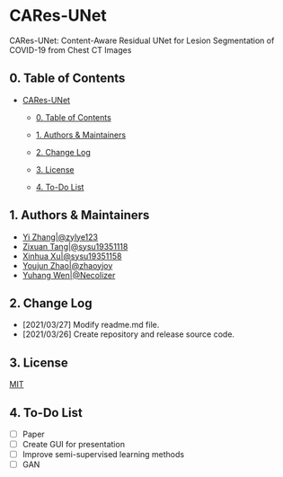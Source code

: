 
# CARes-UNet

CARes-UNet: Content-Aware Residual UNet for Lesion Segmentation of COVID-19 from Chest CT Images

## 0. Table of Contents
- [CARes-UNet](#CARes-UNet)
  - [0. Table of Contents](#0.-Table-of-Contents)

  - [1. Authors & Maintainers](#1.-Authors-&-Maintainers)

  - [2. Change Log](#2.-Change-Log)

  - [3. License](#3.-License)

  - [4. To-Do List](#4.-To-Do-List)

## 1. Authors & Maintainers

- [Yi Zhang|@zylye123](https://github.com/zylye123)
- [Zixuan Tang|@sysu19351118](https://github.com/sysu19351118)
- [Xinhua Xu|@sysu19351158](https://github.com/sysu19351158)
- [Youjun Zhao|@zhaoyjoy](https://github.com/zhaoyjoy)
- [Yuhang Wen|@Necolizer](https://github.com/Necolizer)

## 2. Change Log

- [2021/03/27] Modify readme.md file.
- [2021/03/26] Create repository and release source code. 

## 3. License

[MIT](https://github.com/zylye123/CARes-UNet/blob/master/LICENSE)

## 4. To-Do List

- [ ] Paper
- [ ] Create GUI for presentation
- [ ] Improve semi-supervised learning methods
- [ ] GAN
